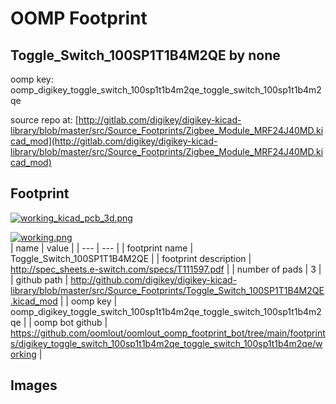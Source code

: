 # OOMP Footprint  
## Toggle_Switch_100SP1T1B4M2QE  by none  
  
oomp key: oomp_digikey_toggle_switch_100sp1t1b4m2qe_toggle_switch_100sp1t1b4m2qe  
  
source repo at: [http://gitlab.com/digikey/digikey-kicad-library/blob/master/src/Source_Footprints/Zigbee_Module_MRF24J40MD.kicad_mod](http://gitlab.com/digikey/digikey-kicad-library/blob/master/src/Source_Footprints/Zigbee_Module_MRF24J40MD.kicad_mod)  
## Footprint  
  
[![working_kicad_pcb_3d.png](working_kicad_pcb_3d_600.png)](working_kicad_pcb_3d.png)  
  
[![working.png](working_600.png)](working.png)  
| name | value | 
| --- | --- | 
| footprint name | Toggle_Switch_100SP1T1B4M2QE | 
| footprint description | http://spec_sheets.e-switch.com/specs/T111597.pdf | 
| number of pads | 3 | 
| github path | http://github.com/digikey/digikey-kicad-library/blob/master/src/Source_Footprints/Toggle_Switch_100SP1T1B4M2QE.kicad_mod | 
| oomp key | oomp_digikey_toggle_switch_100sp1t1b4m2qe_toggle_switch_100sp1t1b4m2qe | 
| oomp bot github | https://github.com/oomlout/oomlout_oomp_footprint_bot/tree/main/footprints/digikey_toggle_switch_100sp1t1b4m2qe_toggle_switch_100sp1t1b4m2qe/working | 
## Images  
